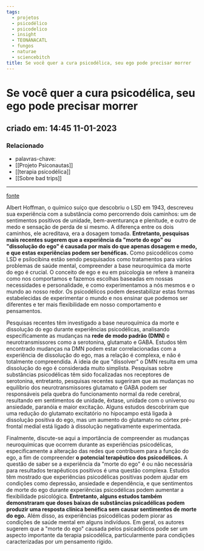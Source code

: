 ```yaml
---
tags:
  - projetos
  - psicodélico
  - psicodelico
  - insight
  - TEONANACATL
  - fungos
  - naturae
  - sciencebitch
title: Se você quer a cura psicodélica, seu ego pode precisar morrer
---
```


# Se você quer a cura psicodélica, seu ego pode precisar morrer

## criado em: 14:45 11-01-2023

### Relacionado

- palavras-chave: 
- [[Projeto Psiconautas]] 
- [[terapia psicodélica]]
- [[Sobre bad trips]]
---

[fonte](https://psyche.co/ideas/if-you-want-psychedelic-healing-your-ego-may-need-to-die)

Albert Hoffman, o químico suíço que descobriu o LSD em 1943, descreveu sua experiência com a substância como percorrendo dois caminhos: um de sentimentos positivos de unidade, bem-aventurança e plenitude, e outro de medo e sensação de perda de si mesmo. A diferença entre os dois caminhos, ele acreditava, era a dosagem tomada. **Entretanto, pesquisas mais recentes sugerem que a experiência da "morte do ego" ou "dissolução do ego" é causada por mais do que apenas dosagem e medo, e que estas experiências podem ser benéficas.** Como psicodélicos como LSD e psilocibina estão sendo pesquisados como tratamentos para vários problemas de saúde mental, compreender a base neuroquímica da morte do ego é crucial. O conceito de ego e eu em psicologia se refere à maneira como nos comportamos e fazemos escolhas baseadas em nossas necessidades e personalidade, e como experimentamos a nós mesmos e o mundo ao nosso redor. Os psicodélicos podem desestabilizar estas formas estabelecidas de experimentar o mundo e nos ensinar que podemos ser diferentes e ter mais flexibilidade em nosso comportamento e pensamentos.

Pesquisas recentes têm investigado a base neuroquímica da morte e dissolução do ego durante experiências psicodélicas, analisando especificamente as mudanças na **rede de modo padrão (DMN)** e neurotransmissores como a serotonina, glutamato e GABA. Estudos têm encontrado mudanças na DMN podem estar correlacionadas com a experiência de dissolução do ego, mas a relação é complexa, e não é totalmente compreendida. A ideia de que "dissolver" o DMN resulta em uma dissolução do ego é considerada muito simplista. Pesquisas sobre substâncias psicodélicas têm sido focalizadas nos receptores de serotonina, entretanto, pesquisas recentes sugeriram que as mudanças no equilíbrio dos neurotransmissores glutamato e GABA podem ser responsáveis pela quebra do funcionamento normal da rede cerebral, resultando em sentimentos de unidade, êxtase, unidade com o universo ou ansiedade, paranóia e maior excitação. Alguns estudos descobriram que uma redução do glutamato excitatório no hipocampo está ligada à dissolução positiva do ego, mas um aumento do glutamato no córtex pré-frontal medial está ligado à dissolução negativamente experimentada.

Finalmente, discute-se aqui a importância de compreender as mudanças neuroquímicas que ocorrem durante as experiências psicodélicas, especificamente a alteração das redes que contribuem para a função do ego, a fim de compreender **o potencial terapêutico dos psicodélicos.** A questão de saber se a experiência da "morte do ego" é ou não necessária para resultados terapêuticos positivos é uma questão complexa. Estudos têm mostrado que experiências psicodélicas positivas podem ajudar em condições como depressão, ansiedade e dependência, e que sentimentos de morte do ego durante experiências psicodélicas podem aumentar a flexibilidade psicológica. **Entretanto, alguns estudos também demonstraram que doses baixas de substâncias psicadélicas podem produzir uma resposta clínica benéfica sem causar sentimentos de morte do ego.** Além disso, as experiências psicodélicas podem piorar as condições de saúde mental em alguns indivíduos. Em geral, os autores sugerem que a "morte do ego" causada pelos psicadélicos pode ser um aspecto importante da terapia psicodélica, particularmente para condições caracterizadas por um pensamento rígido.
